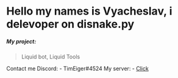 # Hello my names is Vyacheslav, i delevoper on disnake.py
##### My project:
> Liquid bot, Liquid Tools

 Contact me
    Discord:
     - TimEiger#4524
    My server:
     - [Click](https://discord.gg/Tk9R9CH8Z3)
